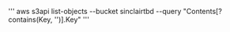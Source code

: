 '''
aws s3api list-objects --bucket sinclairtbd --query "Contents[?contains(Key, '<your-filename>')].Key"
'''
